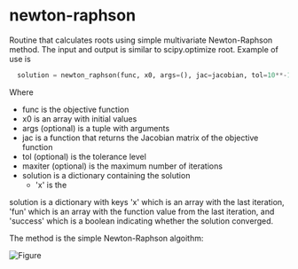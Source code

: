 # newton-raphson
Routine that calculates roots using simple multivariate Newton-Raphson method. The input and output is similar to scipy.optimize root. Example of use is

```python
  solution = newton_raphson(func, x0, args=(), jac=jacobian, tol=10**-10, maxiter=10)
```

Where
- func is the objective function
- x0 is an array with initial values
- args (optional) is a tuple with arguments
- jac is a function that returns the Jacobian matrix of the objective function
- tol (optional) is the tolerance level
- maxiter (optional) is the maximum number of iterations
- solution is a dictionary containing the solution
  - 'x' is the 

solution is a dictionary with keys 'x' which is an array with the last iteration, 'fun' which is an array with the function value from the last iteration, and 'success' which is a boolean indicating whether the solution converged.

The method is the simple Newton-Raphson algoithm:

![Figure](https://latex.codecogs.com/png.image?\dpi{110}&space;\bg_white&space;\bm{x}_{i+1}=x_i-J(x_i,z)f(x_i,z))
